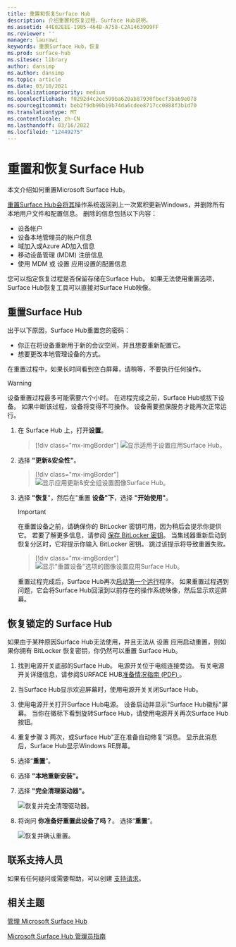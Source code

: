 ```yaml
---
title: 重置和恢复Surface Hub
description: 介绍重置和恢复过程，Surface Hub说明。
ms.assetid: 44E82EEE-1905-464B-A758-C2A1463909FF
ms.reviewer: ''
manager: laurawi
keywords: 重置Surface Hub，恢复
ms.prod: surface-hub
ms.sitesec: library
author: dansimp
ms.author: dansimp
ms.topic: article
ms.date: 03/10/2021
ms.localizationpriority: medium
ms.openlocfilehash: f0292d4c2ec599ba620ab87930fbecf3bab9e078
ms.sourcegitcommit: beb2f9db90b19b74da6cdee8717cc0888f3b1d70
ms.translationtype: MT
ms.contentlocale: zh-CN
ms.lasthandoff: 03/16/2022
ms.locfileid: "12449275"
---
```

# <a name="reset-and-recovery-for-surface-hub"></a>重置和恢复Surface Hub

本文介绍如何重置Microsoft Surface Hub。  

[重置Surface Hub会将其](#reset-a-surface-hub)操作系统返回到上一次累积更新Windows，并删除所有本地用户文件和配置信息。 删除的信息包括以下内容：

- 设备帐户
- 设备本地管理员的帐户信息
- 域加入或Azure AD加入信息
- 移动设备管理 (MDM) 注册信息
- 使用 MDM 或 设置 应用设置的配置信息

您可以指定恢复过程是否保留存储在Surface Hub。 如果无法使用重置选项，Surface Hub恢复工具可以直接[](surface-hub-recovery-tool.md)对Surface Hub映像。

## <a name="reset-a-surface-hub"></a>重置Surface Hub

出于以下原因，Surface Hub重置您的密码：

- 你正在将设备重新用于新的会议空间，并且想要重新配置它。
- 想要更改本地管理设备的方式。

在重置过程中，如果长时间看到空白屏幕，请稍等，不要执行任何操作。

> [!WARNING]
> 设备重置过程最多可能需要六个小时。 在进程完成之前，Surface Hub或拔下设备。 如果中断该过程，设备将变得不可操作。 设备需要担保服务才能再次正常运行。

1. 在 Surface Hub 上，打开**设置**。

   > [!div class="mx-imgBorder"]
   > ![显示适用于设置应用Surface Hub。](images/sh-settings.png)

2. 选择 **"更新&安全性"**。

   > [!div class="mx-imgBorder"]
   > ![显示应用更新&安全组设置图像Surface Hub。](images/sh-settings-update-security.png)

3. 选择 **"恢复**"，然后在"重置 **设备"下**，选择 **"开始使用"**。

   > [!IMPORTANT]
   > 在重置设备之前，请确保你的 BitLocker 密钥可用，因为稍后会提示你提供它。 若要了解更多信息，请参阅 [保存 BitLocker 密钥](save-bitlocker-key-surface-hub.md)。 当集线器重新启动到恢复分区时，它将提示你输入 BitLocker 密钥。 跳过该提示将导致重置失败。
   
   > [!div class="mx-imgBorder"]
   > ![显示"重置设备"选项的图像设置应用Surface Hub。](images/sh-settings-reset-device.png)

   重置过程完成后，Surface Hub再次[启动第一个运行](first-run-program-surface-hub.md)程序。 如果重置过程遇到问题，它会将Surface Hub回滚到以前存在的操作系统映像，然后显示欢迎屏幕。

## <a name="recover-a-locked-surface-hub"></a>恢复锁定的 Surface Hub

如果由于某种原因Surface Hub无法使用，并且无法从 设置 应用启动重置，则如果你拥有 BitLocker 恢复密钥，你仍然可以重置 Surface Hub。

1. 找到电源开关底部的Surface Hub。 电源开关位于电缆连接旁边。 有关电源开关详细信息，请参阅SURFACE HUB[准备情况指南 (PDF) ](surface-hub-site-readiness-guide.md)。

2. 当Surface Hub显示欢迎屏幕时，使用电源开关关闭Surface Hub。

3. 使用电源开关打开Surface Hub电源。 设备启动并显示"Surface Hub徽标"屏幕。 当你在徽标下看到旋转Surface Hub，请使用电源开关再次Surface Hub按钮。  

4. 重复步骤 3 两次，或Surface Hub"正在准备自动修复"消息。 显示此消息后，Surface Hub显示Windows RE屏幕。
 
5. 选择“**重置**”。

6. 选择 **"本地重新安装"。**

7. 选择 **"完全清理驱动器"。**
 
   ![恢复并完全清理驱动器。](images/recover-fully-clean-drive.png)

8. 将询问 **你准备好重置此设备了吗？**。 选择“**重置**”。 
   
   ![恢复并确认重置。](images/recover-confirm-reset.png)


## <a name="contact-support"></a>联系支持人员

如果有任何疑问或需要帮助，可以创建 [支持请求](https://support.microsoft.com/supportforbusiness/productselection)。


## <a name="related-topics"></a>相关主题

[管理 Microsoft Surface Hub](manage-surface-hub.md)

[Microsoft Surface Hub 管理员指南](surface-hub-administrators-guide.md)
